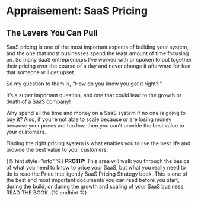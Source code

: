 # Appraisement: SaaS Pricing

## The Levers You Can Pull

SaaS pricing is one of the most important aspects of building your system, and the one that most businesses spend the least amount of time focusing on. So many SaaS entrepreneurs I’ve worked with or spoken to put together their pricing over the course of a day and never change it afterward for fear that someone will get upset.

So my question to them is, “How do you know you got it right?!”

It’s a super important question, and one that could lead to the growth or death of a SaaS company!

Why spend all the time and money on a SaaS system if no one is going to buy it? Also, if you’re not able to scale because or are losing money because your prices are too low, then you can’t provide the best value to your customers.

Finding the right pricing system is what enables you to live the best life and provide the best value to your customers.

{% hint style="info" %}
**PROTIP:** This area will walk you through the basics of what you need to know to price your SaaS, but what you really need to do is read the Price Intelligently SaaS Pricing Strategy book. This is one of the best and most important documents you can read before you start, during the build, or during the growth and scaling of your SaaS business. READ THE BOOK.
{% endhint %}



###  

### 

### 

###  

###  

